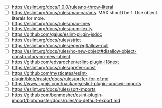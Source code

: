 - [ ] https://eslint.org/docs/1.0.0/rules/no-throw-literal
- [ ] https://eslint.org/docs/rules/max-params. MAX should be 1. Use object literals for more.
- [ ] https://eslint.org/docs/rules/max-lines
- [ ] https://eslint.org/docs/rules/complexity
- [ ] https://github.com/gajus/eslint-plugin-jsdoc
- [ ] https://eslint.org/docs/rules/strict
- [ ] https://eslint.org/docs/rules/eqeqeq#allow-null
- [ ] https://eslint.org/docs/rules/no-new-object#disallow-object-constructors-no-new-object
- [ ] https://github.com/edvardchen/eslint-plugin-i18next
- [ ] https://eslint.org/docs/rules/prefer-const
- [ ] https://github.com/mysticatea/eslint-plugin/blob/master/docs/rules/prefer-for-of.md
- [ ] https://www.npmjs.com/package/eslint-plugin-unused-imports
- [ ] https://eslint.org/docs/rules/sort-imports
- [ ] https://github.com/benmosher/eslint-plugin-import/blob/master/docs/rules/no-default-export.md
